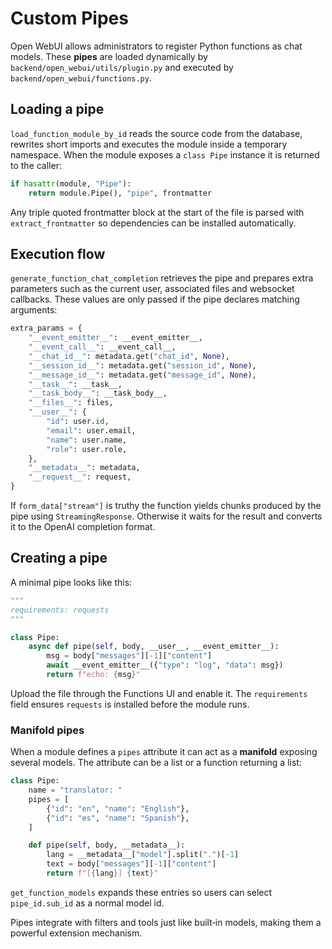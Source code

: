 # Custom Pipes

Open WebUI allows administrators to register Python functions as chat models. These **pipes** are loaded dynamically by `backend/open_webui/utils/plugin.py` and executed by `backend/open_webui/functions.py`.

## Loading a pipe

`load_function_module_by_id` reads the source code from the database, rewrites short imports and executes the module inside a temporary namespace. When the module exposes a `class Pipe` instance it is returned to the caller:

```python
if hasattr(module, "Pipe"):
    return module.Pipe(), "pipe", frontmatter
```

Any triple quoted frontmatter block at the start of the file is parsed with `extract_frontmatter` so dependencies can be installed automatically.

## Execution flow

`generate_function_chat_completion` retrieves the pipe and prepares extra parameters such as the current user, associated files and websocket callbacks. These values are only passed if the pipe declares matching arguments:

```python
extra_params = {
    "__event_emitter__": __event_emitter__,
    "__event_call__": __event_call__,
    "__chat_id__": metadata.get("chat_id", None),
    "__session_id__": metadata.get("session_id", None),
    "__message_id__": metadata.get("message_id", None),
    "__task__": __task__,
    "__task_body__": __task_body__,
    "__files__": files,
    "__user__": {
        "id": user.id,
        "email": user.email,
        "name": user.name,
        "role": user.role,
    },
    "__metadata__": metadata,
    "__request__": request,
}
```

If `form_data["stream"]` is truthy the function yields chunks produced by the pipe using `StreamingResponse`. Otherwise it waits for the result and converts it to the OpenAI completion format.

## Creating a pipe

A minimal pipe looks like this:

```python
"""
requirements: requests
"""

class Pipe:
    async def pipe(self, body, __user__, __event_emitter__):
        msg = body["messages"][-1]["content"]
        await __event_emitter__({"type": "log", "data": msg})
        return f"echo: {msg}"
```

Upload the file through the Functions UI and enable it. The `requirements` field ensures `requests` is installed before the module runs.

### Manifold pipes

When a module defines a `pipes` attribute it can act as a **manifold** exposing several models. The attribute can be a list or a function returning a list:

```python
class Pipe:
    name = "translator: "
    pipes = [
        {"id": "en", "name": "English"},
        {"id": "es", "name": "Spanish"},
    ]

    def pipe(self, body, __metadata__):
        lang = __metadata__["model"].split(".")[-1]
        text = body["messages"][-1]["content"]
        return f"[{lang}] {text}"
```

`get_function_models` expands these entries so users can select `pipe_id.sub_id` as a normal model id.

Pipes integrate with filters and tools just like built‑in models, making them a powerful extension mechanism.
